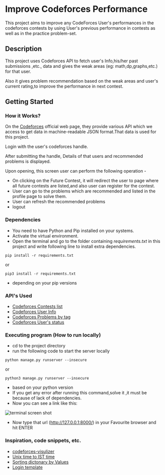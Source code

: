 # Improve Codeforces Performance

This project aims to improve any CodeForces User's performances in the codeforces contests by using User's previous performance in contests as well as in the practice problem-set.

## Description

This project uses Codeforces API to fetch user's Info,his/her past submissions ,etc., data and gives the weak areas (eg: math,dp,graphs,etc.) for that user.

Also it gives problem recommendation based on the weak areas and user's current rating,to improve the performance in next contest. 

## Getting Started

### How it Works?

On the [Codeforces](https://codeforces.com/) official web page, they provide various API which we access to get data in machine-readable JSON format.That data is used for this project.

Login with the user's codeforces handle.

After submitting the handle, Details of that users and recommended problems is displayed.

Upon opening, this screen user can perform the following operation -

* On clicking on the Future Contest, it will redirect the user to page where all future contests are listed,and also user can register for the contest.
* User can go to the problems which are recommended and listed in the profile page to solve them.
* User can refresh the recommended problems 
* logout

### Dependencies

* You need to have Python and Pip installed on your systems.
* Activate the virtual environment.
* Open the terminal and go to the folder containing *requirements.txt* in this project and write following line to install extra dependencies.
```
pip install -r requirements.txt
```
 or 
```
pip3 install -r requirements.txt
```
* depending on your pip versions

### API's Used
- [Codeforces Contests list](https://codeforces.com/api/contest.list)
- [Codeforces User Info](https://codeforces.com/api/user.info?handles=Vivek.p)
- [Codeforces Problems by tag](https://codeforces.com/api/problemset.problems?tags=implementation)
- [Codeforces User's status](https://codeforces.com/api/user.status?handle=Vivek.p&from=1&count=10)

### Executing program (How to run locally)

* cd to the project directory
* run the following code to start the server locally
```
python manage.py runserver --insecure
```
or
```
python3 manage.py runserver --insecure
```
* based on your python version
* If you get any error after running this command,solve it ,it must be because of lack of dependencies.
* Now you can see a link like this:

![terminal screen shot](https://drive.google.com/uc?export=view&id=1u36hYEULnXGlm00tzhakXLUoicCZq9QT)
* Now type that url (http://127.0.0.1:8000/) in your Favourite browser and hit ENTER

### Inspiration, code snippets, etc.
* [codeforces-visulizer](https://cfviz.netlify.app/)
* [Unix time to IST time](https://stackoverflow.com/questions/4563272/convert-a-python-utc-datetime-to-a-local-datetime-using-only-python-standard-lib/13287083)
* [Sorting dictonary by Values](https://stackoverflow.com/questions/613183/how-do-i-sort-a-dictionary-by-value)
* [Login template](https://colorlib.com/wp/template/login-form-v20/)
